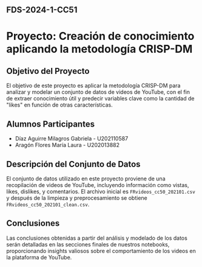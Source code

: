 ## FDS-2024-1-CC51
# Proyecto: Creación de conocimiento aplicando la metodología CRISP-DM

## Objetivo del Proyecto
El objetivo de este proyecto es aplicar la metodología CRISP-DM para analizar y modelar un conjunto de datos de videos de YouTube, con el fin de extraer conocimiento útil y predecir variables clave como la cantidad de "likes" en función de otras características.

## Alumnos Participantes
- Díaz Aguirre Milagros Gabriela - U202110587
- Aragón Flores María Laura - U202013882

## Descripción del Conjunto de Datos
El conjunto de datos utilizado en este proyecto proviene de una recopilación de videos de YouTube, incluyendo información como vistas, likes, dislikes, y comentarios. El archivo inicial es `FRvideos_cc50_202101.csv` y después de la limpieza y preprocesamiento se obtiene `FRvideos_cc50_202101_clean.csv`.

## Conclusiones
Las conclusiones obtenidas a partir del análisis y modelado de los datos serán detalladas en las secciones finales de nuestros notebooks, proporcionando insights valiosos sobre el comportamiento de los videos en la plataforma de YouTube.

